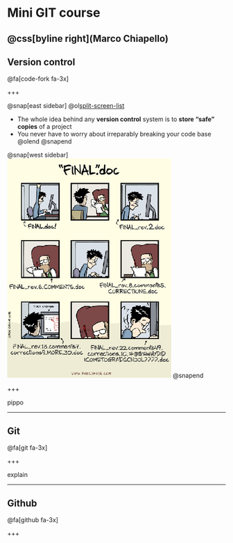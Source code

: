 # Mini GIT course

@css[byline right](Marco Chiapello)
---
## Version control

@fa[code-fork fa-3x]

+++


@snap[east sidebar]
@ol[split-screen-list](false)
- The whole idea behind any **version control** system is to **store “safe” copies** of a project 
- You never have to worry about irreparably breaking your code base
@olend
@snapend

@snap[west sidebar]
![Logo](assets/img/phd101212s.png)
@snapend

+++

pippo

---

## Git

@fa[git fa-3x]

+++

explain

---

## Github

@fa[github fa-3x]

+++


